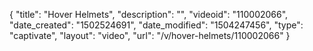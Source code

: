 {
    "title": "Hover Helmets",
    "description": "",
    "videoid": "110002066",
    "date_created": "1502524691",
    "date_modified": "1504247456",
    "type": "captivate",
    "layout": "video",
    "url": "\/v\/hover-helmets\/110002066"
}